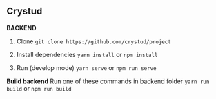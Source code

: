 ## Crystud

**BACKEND**
1. Clone
`git clone https://github.com/crystud/project`

2. Install dependencies
`yarn install` or `npm install`

3. Run (develop mode)
`yarn serve` or `npm run serve`

**Build backend**
Run one of these commands in backend folder
`yarn run build` or `npm run build`
